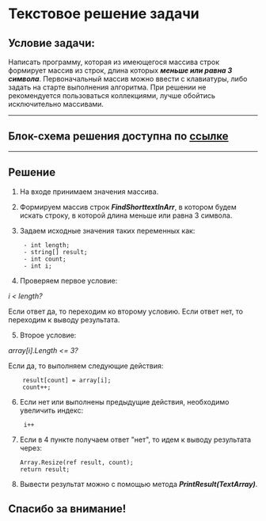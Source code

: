 # Текстовое решение задачи

## Условие задачи:
Написать программу, которая из имеющегося массива строк формирует массив из строк, длина которых ***меньше или равна 3 символа***. Первоначальный массив можно ввести с клавиатуры, либо задать на старте выполнения алгоритма. При решении не рекомендуется пользоваться коллекциями, лучше обойтись исключительно массивами.
___
## Блок-схема решения доступна по [ссылке](https://drive.google.com/file/d/1rhY3_2Tyi6gaUJqK5lqyb9Gj0732bUIf/view?usp=sharing)
___
 ## Решение

 1. На входе принимаем значения массива.
2. Формируем массив строк ***FindShorttextInArr***, в котором будем искать строку, в которой длина меньше или равна 3 символа.

3. Задаем исходные значения таких переменных как:

        - int length;
        - string[] result;
        - int count;
        - int i;
4. Проверяем первое условие: 

*i < length?*

Если ответ да, то переходим ко второму условию. Если ответ нет, то переходим к выводу результата.

5. Второе условие: 

*array[i].Length <= 3?*
 
Если да, то выполняем следующие действия:

        result[count] = array[i];
        count++;
6. Если нет или выполнены предыдущие действия, необходимо увеличить индекс:

        i++
7. Если в 4 пункте получаем ответ "нет", то идем к выводу результата через:

       Array.Resize(ref result, count);
       return result;
8. Вывести результат можно с помощью метода ***PrintResult(TextArray)***.

## Спасибо за внимание!